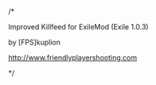 /*

Improved Killfeed for ExileMod (Exile 1.0.3)

by [FPS]kuplion

http://www.friendlyplayershooting.com

*/